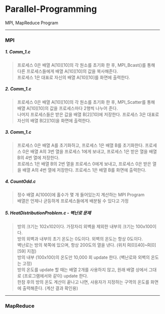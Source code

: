 # Parallel-Programming
MPI, MapReduce Program


--------------------------------


### MPI  


##### 1. Comm_1.c
>프로세스 0은 배열 A[10][10]의 각 원소를 초기화 한 후, MPI_Bcast()를 통해 다른 프로세스들에게 배열 A[10][10]의 값을 복사해준다.  
프로세스 1은 대표로 자신의 배열 A[10][10]를 화면에 출력한다.  


##### 2. Comm_1.c
>프로세스 0은 배열 A[10][10]의 각 원소를 초기화 한 후, MPI_Scatter를 통해 배열 A[10][10]의 값을 프로세스마다 2행씩 나누어 준다.  
나머지 프로세스들은 받은 값을 배열 B[2][10]에 저장한다. 프로세스 3은 대표로 자신의 배열 B[2][10]을 화면에 출력한다.  


##### 3. Comm_1.c
>프로세스 0은 배열 A를 초기화하고, 프로세스 1은 배열 B를 초기화한다. 프로세스 0은 배열 A의 3번 열을 프로세스 1에게 보내고, 프로세스 1은 받은 열을 배열 B의 4번 열에 저장한다.  
프로레스 1은 배열 B의 2번 열을 프로세스 0에게 보내고, 프로세스 0은 받은 열을 배열 A의 4번 열에 저장한다. 프로세스 1은 배열 B를 화면에 출력한다.  


##### 4. CountOdd.c
>정수 배열 A[1000]에 홀수가 몇 개 들어있는지 계산하는 MPI Program  
배열은 언제나 균등하게 프로세스들에게 배분될 수 있다고 가정  


##### 5. HeatDistributionProblem.c - 벽난로 문제
> 방의 크기는 102x102이다. 가장자리 외벽을 제외한 내부의 크기는 100x100이다.  
방의 외벽과 내부의 초기 온도는 0도이다. 외벽의 온도는 항상 0도이다.  
벽난로는 방의 북쪽에 있으며, 항상 200도의 열을 낸다. (위치 R[0][40]~R[0][59] 지점)  
방의 내부 (100x100)의 온도만 10,000 회 update 한다. (벽난로와 외벽의 온도는 고정)  
방의 온도를 update 할 때는 배열 2개를 사용하지 않고, 원래 배열 상에서 그대로 (프로그램에서와 같이) update 한다.  
한참 후의 방의 온도 계산이 끝나고 나면, 사용자가 지정하는 구역의 온도를 화면에 출력해준다. (계산 결과 확인용)   


--------------------------------

### MapReduce

